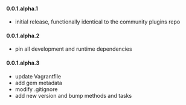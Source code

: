 #### 0.0.1.alpha.1

* initial release, functionally identical to the community plugins repo

#### 0.0.1.alpha.2

* pin all development and runtime dependencies

#### 0.0.1.alpha.3

* update Vagrantfile
* add gem metadata
* modify .gitignore
* add new version and bump methods and tasks